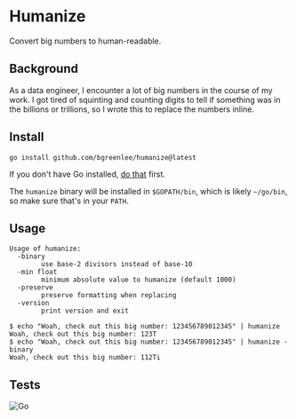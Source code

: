 # Humanize

Convert big numbers to human-readable.

## Background

As a data engineer, I encounter a lot of big numbers in the course of my work. I got tired of
squinting and counting digits to tell if something was in the billions or trillions, so I wrote
this to replace the numbers inline.

## Install

```
go install github.com/bgreenlee/humanize@latest
```

If you don't have Go installed, [do that](https://golang.org/doc/install) first.

The `humanize` binary will be installed in `$GOPATH/bin`, which is likely `~/go/bin`, so make sure that's in your `PATH`.

## Usage

```
Usage of humanize:
  -binary
        use base-2 divisors instead of base-10
  -min float
        minimum absolute value to humanize (default 1000)
  -preserve
        preserve formatting when replacing
  -version
        print version and exit
```

```
$ echo "Woah, check out this big number: 123456789012345" | humanize
Woah, check out this big number: 123T
$ echo "Woah, check out this big number: 123456789012345" | humanize -binary
Woah, check out this big number: 112Ti
```

## Tests

![Go](https://github.com/bgreenlee/humanize/workflows/Go/badge.svg)
